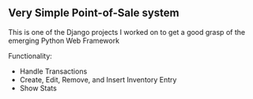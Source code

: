## Very Simple Point-of-Sale system
This is one of the Django projects I worked on to get a good grasp of the emerging Python Web Framework

Functionality:
  - Handle Transactions
  - Create, Edit, Remove, and Insert Inventory Entry
  - Show Stats 

